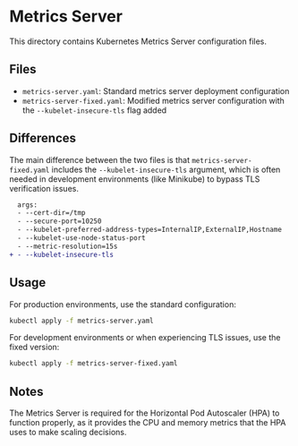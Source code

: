 # Metrics Server

This directory contains Kubernetes Metrics Server configuration files.

## Files

- `metrics-server.yaml`: Standard metrics server deployment configuration
- `metrics-server-fixed.yaml`: Modified metrics server configuration with the `--kubelet-insecure-tls` flag added

## Differences

The main difference between the two files is that `metrics-server-fixed.yaml` includes the `--kubelet-insecure-tls` argument, which is often needed in development environments (like Minikube) to bypass TLS verification issues.

```diff
  args:
  - --cert-dir=/tmp
  - --secure-port=10250
  - --kubelet-preferred-address-types=InternalIP,ExternalIP,Hostname
  - --kubelet-use-node-status-port
  - --metric-resolution=15s
+ - --kubelet-insecure-tls
```

## Usage

For production environments, use the standard configuration:

```bash
kubectl apply -f metrics-server.yaml
```

For development environments or when experiencing TLS issues, use the fixed version:

```bash
kubectl apply -f metrics-server-fixed.yaml
```

## Notes

The Metrics Server is required for the Horizontal Pod Autoscaler (HPA) to function properly, as it provides the CPU and memory metrics that the HPA uses to make scaling decisions.
